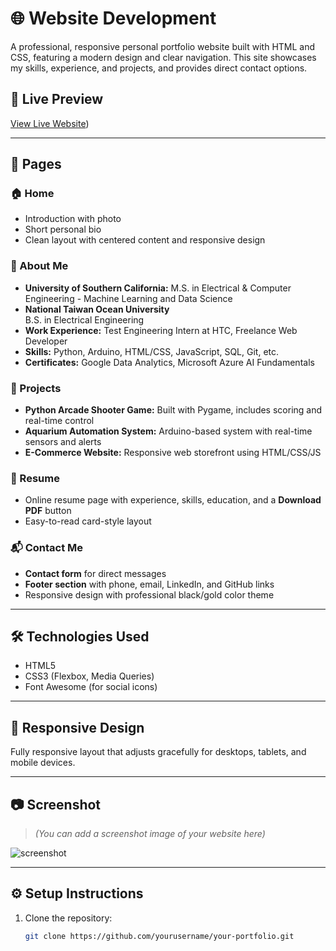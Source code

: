 # 🌐 Website Development 

A professional, responsive personal portfolio website built with HTML and CSS, featuring a modern design and clear navigation. This site showcases my skills, experience, and projects, and provides direct contact options.

## 🔗 Live Preview
[View Live Website](https://bit.ly/Dennishsu))  

---

## 📁 Pages

### 🏠 Home
- Introduction with photo
- Short personal bio
- Clean layout with centered content and responsive design

### 👤 About Me
- **University of Southern California:**
M.S. in Electrical & Computer Engineering - Machine Learning and Data Science  
- **National Taiwan Ocean University**  
B.S. in Electrical Engineering  
- **Work Experience:** Test Engineering Intern at HTC, Freelance Web Developer  
- **Skills:** Python, Arduino, HTML/CSS, JavaScript, SQL, Git, etc.  
- **Certificates:** Google Data Analytics, Microsoft Azure AI Fundamentals

### 💼 Projects
- **Python Arcade Shooter Game:** Built with Pygame, includes scoring and real-time control  
- **Aquarium Automation System:** Arduino-based system with real-time sensors and alerts  
- **E-Commerce Website:** Responsive web storefront using HTML/CSS/JS

### 📄 Resume
- Online resume page with experience, skills, education, and a **Download PDF** button  
- Easy-to-read card-style layout

### 📬 Contact Me
- **Contact form** for direct messages  
- **Footer section** with phone, email, LinkedIn, and GitHub links  
- Responsive design with professional black/gold color theme

---

## 🛠️ Technologies Used

- HTML5
- CSS3 (Flexbox, Media Queries)
- Font Awesome (for social icons)

---

## 📱 Responsive Design
Fully responsive layout that adjusts gracefully for desktops, tablets, and mobile devices.

---

## 📷 Screenshot
> *(You can add a screenshot image of your website here)*

![screenshot](images/screenshot.png)

---

## ⚙️ Setup Instructions

1. Clone the repository:
   ```bash
   git clone https://github.com/yourusername/your-portfolio.git
